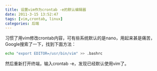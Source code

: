 ```yaml
---
title: 设置vim作为crontab -e的默认编辑器
date: 2011-3-15 13:52:47
tags: [vim,crontab, linux]
categories: 后端
---
```


习惯了用vim修改crontab内容，可有些系统默认的是nano，用起来甚是痛苦，Google搜索了一下，找到下面方法：

<!--more-->

~~~bash
echo "export EDITOR=/usr/bin/vim" >> .bashrc
~~~

然后重新打开终端，输入crontab -e，发现已经默认使用vim了。